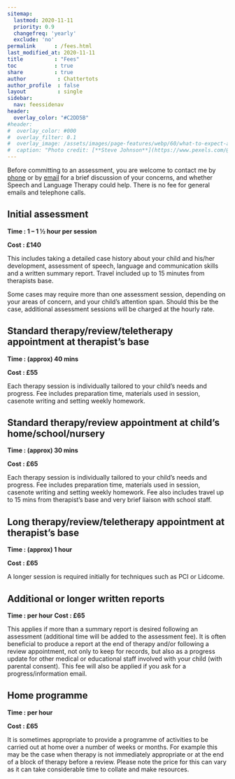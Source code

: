 ```yaml
---
sitemap:
  lastmod: 2020-11-11
  priority: 0.9
  changefreq: 'yearly'
  exclude: 'no'
permalink      : /fees.html
last_modified_at: 2020-11-11
title          : "Fees"
toc            : true
share          : true
author          : Chattertots
author_profile  : false
layout          : single
sidebar:
  nav: feessidenav
header:
  overlay_color: "#C2DD5B"
#header:
#  overlay_color: #000
#  overlay_filter: 0.1
#  overlay_image: /assets/images/page-features/webp/60/what-to-expect-abstract.jpg
#  caption: "Photo credit: [**Steve Johnson**](https://www.pexels.com/@steve)"
---
```

Before committing to an assessment, you are welcome to contact me by [phone](tel:+441483389949) or by [email](mailto:chattertots@gmail.com) for a brief discussion of your concerns, and whether Speech and Language Therapy could help.  There is no fee for general emails and telephone calls. 


## Initial assessment 
**Time : 1 – 1 ½ hour per session**

**Cost : £140**

This includes taking a detailed case history about your child and his/her development, assessment of speech, language and communication skills and a written summary report.  Travel included up to 15 minutes from therapists base. 

Some cases may require more than one assessment session, depending on your areas of concern, and your child’s attention span.  Should this be the case, additional assessment sessions will be charged at the hourly rate.

## Standard therapy/review/teletherapy appointment at therapist’s base
**Time : (approx) 40 mins**

**Cost : £55**

Each therapy session is individually tailored to your child’s needs and progress.  Fee includes preparation time, materials used in session, casenote writing and setting weekly homework.

## Standard therapy/review appointment at child’s home/school/nursery
**Time : (approx) 30 mins**

**Cost : £65**

Each therapy session is individually tailored to your child’s needs and progress.  Fee includes preparation time, materials used in session, casenote writing and setting weekly homework. Fee also includes travel up to 15 mins from therapist’s base and very brief liaison with school staff.

## Long therapy/review/teletherapy appointment at therapist’s base
**Time : (approx) 1 hour**

**Cost : £65**

A longer session is required initially for techniques such as PCI or Lidcome.

## Additional or longer written reports
**Time : per hour**
**Cost : £65**

This applies if more than a summary report is desired following an assessment (additional time will be added to the assessment fee). It is often beneficial to produce a report at the end of therapy and/or following a review appointment, not only to keep for records, but also as a progress update for other medical or educational staff involved with your child (with parental consent). This fee will also be applied if you ask for a progress/information email. 

## Home programme
**Time : per hour**

**Cost : £65**

It is sometimes appropriate to provide a programme of activities to be carried out at home over a number of weeks or months.  For example this may be the case when therapy is not immediately appropriate or at the end of a block of therapy before a review. Please note the price for this can vary as it can take considerable time to collate and make resources.